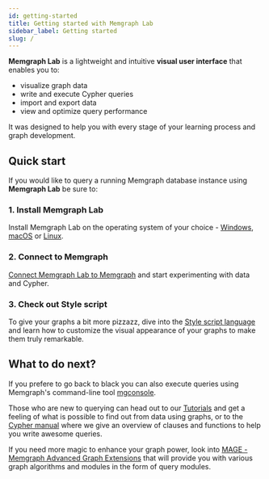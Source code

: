 ```yaml
---
id: getting-started
title: Getting started with Memgraph Lab
sidebar_label: Getting started
slug: /
---
```


**Memgraph Lab** is a lightweight and intuitive **visual user interface** that enables you to: 

- visualize graph data
- write and execute Cypher queries
- import and export data
- view and optimize query performance

It was designed to help you with every stage of your learning process and graph
development.

## Quick start

If you would like to query a running Memgraph database instance using
**Memgraph Lab** be sure to: 

### 1. Install Memgraph Lab 

Install Memgraph Lab on the operating system of your choice -
[Windows](/installation/windows.md), [macOS](/installation/macos.md) or
[Linux](/installation/linux.md).

### 2. Connect to Memgraph

[Connect Memgraph Lab to Memgraph](/connect-to-memgraph.md) and start experimenting with data and Cypher.

### 3. Check out Style script

To give your graphs a bit more pizzazz, dive into the [Style script
language](/style-script/quick-start.md) and learn how to customize the visual
appearance of your graphs to make them truly remarkable.

## What to do next?

If you prefere to go back to black you can also execute queries using Memgraph's
command-line tool
[mgconsole](https://memgraph.com/docs/memgraph/connect-to-memgraph/mgconsole). 

Those who are new to querying can head out to our
[Tutorials](https://memgraph.com/docs/memgraph/tutorials) and get a feeling of
what is possible to find out from data using graphs, or to the [Cypher
manual](https://memgraph.com/docs/cypher-manual/) where we give an overview of
clauses and functions to help you write awesome queries. 

If you need more magic to enhance your graph power, look into [MAGE - Memgraph
Advanced Graph Extensions](https://memgraph.com/docs/mage) that will provide you
with various graph algorithms and modules in the form of query modules.